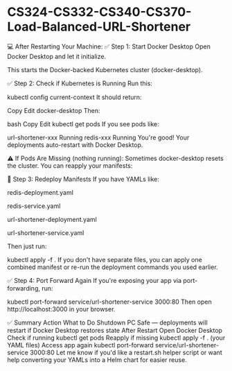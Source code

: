 # CS324-CS332-CS340-CS370-Load-Balanced-URL-Shortener


💻 After Restarting Your Machine:
✅ Step 1: Start Docker Desktop
Open Docker Desktop and let it initialize.

This starts the Docker-backed Kubernetes cluster (docker-desktop).

✅ Step 2: Check if Kubernetes is Running
Run this:


kubectl config current-context
It should return:

Copy
Edit
docker-desktop
Then:

bash
Copy
Edit
kubectl get pods
If you see pods like:


url-shortener-xxx   Running
redis-xxx           Running
You're good! Your deployments auto-restart with Docker Desktop.

⚠️ If Pods Are Missing (nothing running):
Sometimes docker-desktop resets the cluster. You can reapply your manifests:

🔁 Step 3: Redeploy Manifests
If you have YAMLs like:

redis-deployment.yaml

redis-service.yaml

url-shortener-deployment.yaml

url-shortener-service.yaml

Then just run:


kubectl apply -f .
If you don't have separate files, you can apply one combined manifest or re-run the deployment commands you used earlier.

✅ Step 4: Port Forward Again
If you're exposing your app via port-forwarding, run:


kubectl port-forward service/url-shortener-service 3000:80
Then open http://localhost:3000 in your browser.

✅ Summary
Action	What to Do
Shutdown PC	Safe — deployments will restart if Docker Desktop restores state
After Restart	Open Docker Desktop
Check if running	kubectl get pods
Reapply if missing	kubectl apply -f . (your YAML files)
Access app again	kubectl port-forward service/url-shortener-service 3000:80
Let me know if you'd like a restart.sh helper script or want help converting your YAMLs into a Helm chart for easier reuse.